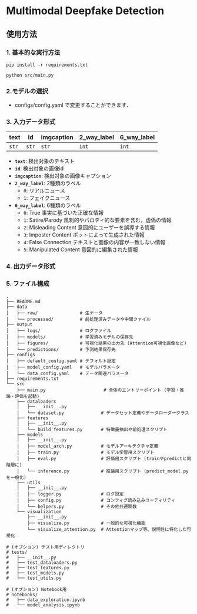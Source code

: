 # Multimodal Deepfake Detection
## 使用方法

### 1. 基本的な実行方法

```
pip install -r requirements.txt
```
```
python src/main.py
```
### 2.モデルの選択

- configs/config.yaml で変更することができます．


### 3. 入力データ形式

|    text     |      id     | imgcaption  | 2_way_label | 6_way_label |
|-------------|-------------|-------------|-------------|-------------|
|    `str`     |   `str`    |     `str`   |    `int`    |    `int`    |

- **`text`**: 検出対象のテキスト
- **`id`**: 検出対象の画像id
- **`imgcaption`**: 検出対象の画像キャプション
- **`2_way_label`**: 2種類のラベル
  - `0`: リアルニュース
  - `1`: フェイクニュース
- **`6_way_label`**: 6種類のラベル
  - `0`: True 事実に基づいた正確な情報
  - `1`: Satire/Parody 風刺的やパロディ的な要素を含む，虚偽の情報
  - `2`: Misleading Content 意図的にユーザーを誤導する情報
  - `3`: Imposter Content ボットによって生成された情報
  - `4`: False Connection テキストと画像の内容が一致しない情報
  - `5`: Manipulated Content 意図的に編集された情報

### 4. 出力データ形式

### 5. ファイル構成

```
.
├── README.md
├── data
│   ├── raw/                # 生データ
│   └── processed/          # 前処理済みデータや中間ファイル
├── output
│   ├── logs/               # ログファイル
│   ├── models/             # 学習済みモデルの保存先
│   ├── figures/            # 可視化結果の出力先 (Attention可視化画像など)
│   └── predictions/        # 予測結果保存先
├── configs
│   ├── default_config.yaml # デフォルト設定
│   ├── model_config.yaml   # モデルパラメータ
│   └── data_config.yaml    # データ関連パラメータ
├── requirements.txt
└── src
    ├── main.py                      # 全体のエントリーポイント (学習・推論・評価を起動)
    ├── dataloaders
    │   ├── __init__.py
    │   └── dataset.py              # データセット定義やデータローダークラス
    ├── features
    │   ├── __init__.py
    │   └── build_features.py       # 特徴量抽出や前処理スクリプト
    ├── models
    │   ├── __init__.py
    │   ├── model_arch.py           # モデルアーキテクチャ定義
    │   ├── train.py                # モデル学習用スクリプト
    │   ├── eval.py                 # 評価用スクリプト (trainやpredictと同階層に)
    │   └── inference.py            # 推論用スクリプト (predict_model.pyを一般化)
    ├── utils
    │   ├── __init__.py
    │   ├── logger.py               # ログ設定
    │   ├── config.py               # コンフィグ読み込みユーティリティ
    │   └── helpers.py              # その他共通関数
    └── visualization
        ├── __init__.py
        ├── visualize.py            # 一般的な可視化機能
        └── visualize_attention.py  # Attentionマップ等、説明性に特化した可視化

# (オプション) テスト用ディレクトリ
# tests/
#   ├── __init__.py
#   ├── test_dataloaders.py
#   ├── test_features.py
#   ├── test_models.py
#   └── test_utils.py

# (オプション) Notebook用
# notebooks/
#   ├── data_exploration.ipynb
#   └── model_analysis.ipynb

```
